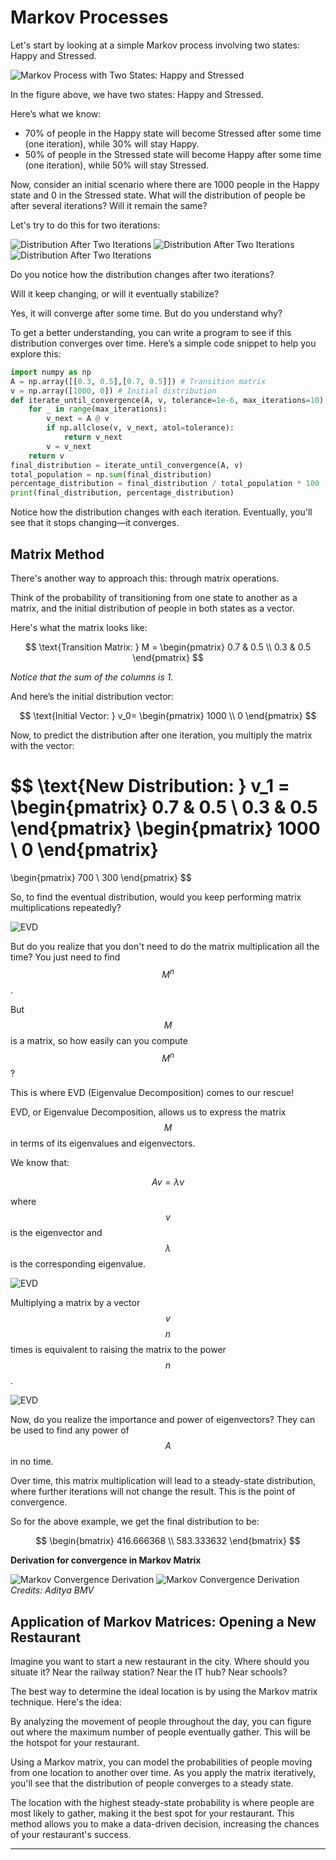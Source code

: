 # Markov Processes

Let's start by looking at a simple Markov process involving two states: Happy and Stressed.

![Markov Process with Two States: Happy and Stressed](/machinelearning/assets/images/markov1.png)

In the figure above, we have two states: Happy and Stressed.

Here’s what we know:
- 70% of people in the Happy state will become Stressed after some time (one iteration), while 30% will stay Happy.
- 50% of people in the Stressed state will become Happy after some time (one iteration), while 50% will stay Stressed.

Now, consider an initial scenario where there are 1000 people in the Happy state and 0 in the Stressed state. What will the distribution of people be after several iterations? Will it remain the same?

Let's try to do this for two iterations:

![Distribution After Two Iterations](/machinelearning/assets/images/markov2.png)
![Distribution After Two Iterations](/machinelearning/assets/images/markov3.png)
![Distribution After Two Iterations](/machinelearning/assets/images/markov4.png)

Do you notice how the distribution changes after two iterations?

Will it keep changing, or will it eventually stabilize?

Yes, it will converge after some time. But do you understand why?

To get a better understanding, you can write a program to see if this distribution converges over time. Here’s a simple code snippet to help you explore this:

```python
import numpy as np
A = np.array([[0.3, 0.5],[0.7, 0.5]]) # Transition matrix
v = np.array([1000, 0]) # Initial distribution
def iterate_until_convergence(A, v, tolerance=1e-6, max_iterations=10):
    for _ in range(max_iterations):
        v_next = A @ v
        if np.allclose(v, v_next, atol=tolerance):
            return v_next
        v = v_next
    return v
final_distribution = iterate_until_convergence(A, v)
total_population = np.sum(final_distribution)
percentage_distribution = final_distribution / total_population * 100
print(final_distribution, percentage_distribution)

```

Notice how the distribution changes with each iteration. Eventually, you'll see that it stops changing—it converges.

## Matrix Method

There's another way to approach this: through matrix operations.

Think of the probability of transitioning from one state to another as a matrix, and the initial distribution of people in both states as a vector.

Here's what the matrix looks like:

$$
\text{Transition Matrix: } M = 
\begin{pmatrix}
0.7 & 0.5 \\
0.3 & 0.5
\end{pmatrix}
$$

_Notice that the sum of the columns is 1._

And here’s the initial distribution vector:

$$
\text{Initial Vector: } v_0= 
\begin{pmatrix}
1000 \\
0
\end{pmatrix}
$$

Now, to predict the distribution after one iteration, you multiply the matrix with the vector:

$$
\text{New Distribution: } v_1 = 
\begin{pmatrix}
0.7 & 0.5 \\
0.3 & 0.5
\end{pmatrix}
\begin{pmatrix}
1000 \\
0
\end{pmatrix}
=
\begin{pmatrix}
700 \\
300
\end{pmatrix}
$$

So, to find the eventual distribution, would you keep performing matrix multiplications repeatedly?

![EVD](/machinelearning/assets/images/EVD1.png)

But do you realize that you don't need to do the matrix multiplication all the time? You just need to find $$M^{n}$$.

But $$M$$ is a matrix, so how easily can you compute $$M^{n}$$?

This is where EVD (Eigenvalue Decomposition) comes to our rescue! 

EVD, or Eigenvalue Decomposition, allows us to express the matrix $$M$$ in terms of its eigenvalues and eigenvectors.

We know that:

$$
A v = \lambda v
$$

where $$v$$ is the eigenvector and $$\lambda$$ is the corresponding eigenvalue.

![EVD](/machinelearning/assets/images/EVD2.png)

Multiplying a matrix by a vector $$v$$ $$n$$ times is equivalent to raising the matrix to the power $$n$$.

![EVD](/machinelearning/assets/images/EVD3.png)


Now, do you realize the importance and power of eigenvectors? They can be used to find any power of $$A$$ in no time.

Over time, this matrix multiplication will lead to a steady-state distribution, where further iterations will not change the result. This is the point of convergence.

So for the above example, we get the final distribution to be:

$$
\begin{bmatrix}
416.666368 \\
583.333632
\end{bmatrix}
$$

**Derivation for convergence in Markov Matrix**

![Markov Convergence Derivation](/machinelearning/assets/images/markovder1.png)
![Markov Convergence Derivation](/machinelearning/assets/images/markovder2.png)
_Credits: Aditya BMV_


## Application of Markov Matrices: Opening a New Restaurant

Imagine you want to start a new restaurant in the city. Where should you situate it? Near the railway station? Near the IT hub? Near schools? 

The best way to determine the ideal location is by using the Markov matrix technique. Here's the idea:

By analyzing the movement of people throughout the day, you can figure out where the maximum number of people eventually gather. This will be the hotspot for your restaurant.

Using a Markov matrix, you can model the probabilities of people moving from one location to another over time. As you apply the matrix iteratively, you'll see that the distribution of people converges to a steady state. 

The location with the highest steady-state probability is where people are most likely to gather, making it the best spot for your restaurant. This method allows you to make a data-driven decision, increasing the chances of your restaurant's success.

---
